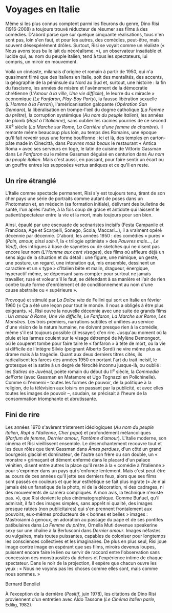 # Voyages en Italie

Même si les plus connus comptent parmi les fleurons du genre, Dino Risi (1916-2008) a toujours trouvé réducteur de résumer ses films à des comédies. D'abord parce que sur quelque cinquante réalisations, tous n'en sont pas, loin s'en faut, et pour les autres, des comédies, peut-être, mais souvent désespérément drôles. Surtout, Risi se voyait comme un réaliste (« Nous avons tous bu le lait du néoréalisme. »), un observateur insatiable et lucide qui, au nom du peuple italien, tend à tous les spectateurs, lui compris, un miroir en mouvement.

Voilà un cinéaste, milanais d'origine et romain à partir de 1950, qui n'a quasiment filmé que des Italiens en Italie, soit des mentalités, des accents, la géographie de la péninsule du Nord au Sud et, surtout, une histoire : la fin du fascisme, les années de misère et l'avènement de la démocratie chrétienne (_L'Amour à la ville_, _Une vie difficile_), le leurre du « miracle » économique (_Le Fanfaron_, _Play-Boy Party_), la fausse libération sexuelle (_L'Homme à la Ferrari_), l'américanisation galopante (_Opération San Gennaro_), la libéralisation en trompe-l'œil du dogme catholique (_La Femme du prêtre_), la corruption systémique (_Au nom du peuple italien_), les années de plomb (_Rapt à l'italienne_), sans oublier les racines pourries de ce second XX<sup>e</sup> siècle (_La Marche sur Rome_, _La Carrière d'une femme de chambre_). Il remonte même beaucoup plus loin, au temps des Romains, une époque qu'il fait revenir sous une forme bouffonne : ici et là, des temples en carton-pâte made in Cinecittà, dans _Pauvres mais beaux_ le restaurant « Antica Roma » avec ses serveurs en toge, le latin de cuisine de Vittorio Gassman dans _Le Fanfaron_ ou le même Gassman déguisé en centurion dans _Au nom du peuple italien_. Mais c'est aussi, en passant, pour faire sentir un écart ou un gouffre entres les supposées vertus antiques et ce qu'il en reste.

## Un rire étranglé

L'Italie comme spectacle permanent, Risi s'y est toujours tenu, tirant de son cher pays une série de portraits comme autant de poses dans un Photomaton et, en médecin (sa formation initiale), délivrant des bulletins de santé, l'un après l'autre, à la fois coup de grâce et antidote qui laissent le patient/spectateur entre la vie et la mort, mais toujours pour son bien.

Ainsi, épaulé par une escouade de scénaristes incisifs (Festa Campanile et Franciosa, Age et Scarpelli, Sonego, Scola, Maccari...), il a vraiment opéré décennie par décennie. D'abord, les années 1950 : des comédies « pures » (_Pain, amour, ainsi soit-il_, la « trilogie optimiste » des _Pauvres mais..._, _Le Veuf_), des intrigues à base de saynètes ou de sketches qui ne disent pas encore leur nom (_L'Homme aux cent visages_), des films où affleure déjà un sens aigu de la situation et du détail : une figure, une mimique, un geste, une posture, un regard, une intonation qui, mis ensemble, dessinent un caractère et un « type » d'Italien bête et malin, dragueur, énergique, hyperactif même, se dépensant sans compter pour surtout ne jamais travailler, rusé et voleur s'il le faut, se défendant à sa manière et l'air de rien contre toute forme d'enrôlement et de conditionnement au nom d'une cause abstraite ou « supérieure ».

Provoqué et stimulé par _La Dolce vita_ de Fellini qui sort en Italie en février 1960 (« Ça a été une leçon pour tout le monde. Il nous a obligés à être plus exigeants. »), Risi ouvre la nouvelle décennie avec une suite de grands films : _Un amour à Rome_, _Une vie difficile_, _Le Fanfaron_, _La Marche sur Rome_, _Les Monstres_. Les trois premiers, narrations subtiles et unifiées au service d'une vision de la nature humaine, ne doivent presque rien à la comédie, même s'il est toujours possible (d'essayer) d'en rire. Jusqu'au moment où la pluie et les larmes coulent sur le visage détrempé de Mylène Demongeot, où le couperet tombe pour faire taire le « fanfaron » à tête de mort, où la vie si difficile de l'intègre Silvio (poignant Alberto Sordi) ne vire même plus au drame mais à la tragédie. Quant aux deux derniers titres cités, ils radicalisent les farces des années 1950 en portant l'art du trait incisif, le grotesque et la satire à un degré de férocité inconnu jusque-là, ou oublié : les _Satires_ de Juvénal, poète romain du début du II<sup>e</sup> siècle, la _Commedia dell'arte_ (avec Gassman en Matamore et Ugo Tognazzi en Polichinelle). Comme si l'ennemi – toutes les formes de pouvoir, de la politique à la religion, de la télévision aux loisirs en passant par la publicité, et avec elles toutes les images de pouvoir –, soudain, se précisait à l'heure de la consommation triomphante et abrutissante.

## Fini de rire

Les années 1970 s'avèrent tristement idéologiques (_Au nom du peuple italien_, _Rapt à l'italienne_, _Cher papa_) et profondément mélancoliques (_Parfum de femme_, _Dernier amour_, _Fantôme d'amour_). L'Italie moderne, son cinéma et Risi vieillissent ensemble. Le désenchantement recouvre tout et les deux rôles que tient Gassman dans _Âmes perdues_, d'un côté un grand bourgeois glacial et dominateur, de l'autre son frère ou son double, un « monstre » grimaçant et dément enfermé dans le placard d'un palace vénitien, disent entre autres la place qu'il reste à la « comédie à l'italienne » pour s'exprimer dans un pays qui s'enfonce lentement. Mais c'est peut-être au cours de ces années qu'il jette ses derniers feux, alors que ses films sont passés en couleurs et que leur esthétique se fait plus ingrate (« Je n'ai jamais été un fanatique de la photo, ni de la décoration, ni des cadrages, ni des mouvements de caméra compliqués. À mon avis, la technique n'existe pas. »), que Risi devient le plus cinématographique. Comme Buñuel, qu'il admirait, il fait des images simples, sans apprêt ni qualité, des images presque ratées (non publicitaires) qui s'en prennent frontalement aux pouvoirs, eux-mêmes producteurs de « bonnes et belles » images : Mastroianni à genoux, en adoration au passage du pape et de ses pontifes patibulaires dans _La Femme du prêtre_, Ornella Muti devenue speakerine sexy sur une chaîne à la Berlusconi dans _Dernier amour_. Images néfastes ou vulgaires, mais toutes puissantes, capables de coloniser pour longtemps les consciences collectives et les imaginaires. De plus en plus seul, Risi joue image contre image en espérant que ses films, miroirs devenus loupes, puissent encore faire le lien ou servir de raccord entre l'observation sans concession des monstruosités du dehors et l'expérience intime de chaque spectateur. Dans le noir de la projection, il espère que chacun ouvre les yeux : « Nous ne voyons pas les choses comme elles sont, mais comme nous sommes. »

Bernard Benoliel

À l'exception de la dernière (_Positif_, juin 1978), les citations de Dino Risi proviennent d'un entretien avec Aldo Tassone (_Le Cinéma italien parle_, Édilig, 1982).
